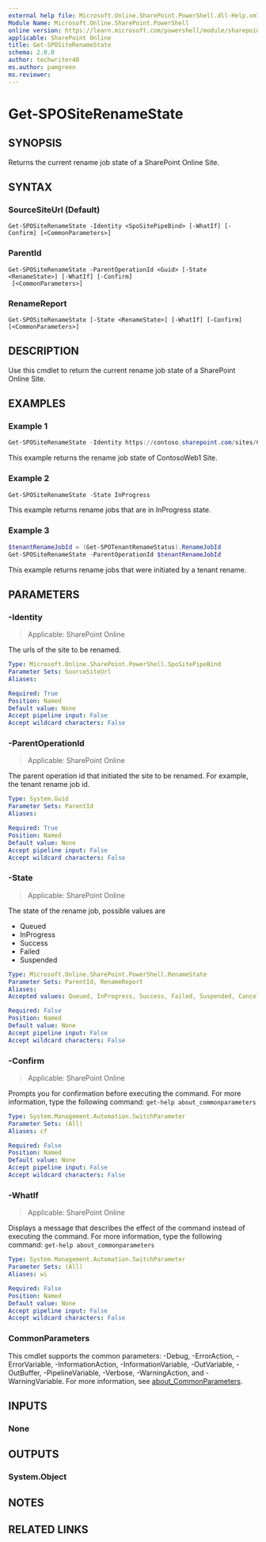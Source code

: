 ```yaml
---
external help file: Microsoft.Online.SharePoint.PowerShell.dll-Help.xml
Module Name: Microsoft.Online.SharePoint.PowerShell
online version: https://learn.microsoft.com/powershell/module/sharepoint-online/get-spositerenamestate
applicable: SharePoint Online
title: Get-SPOSiteRenameState
schema: 2.0.0
author: techwriter40
ms.author: pamgreen
ms.reviewer:
---
```


# Get-SPOSiteRenameState

## SYNOPSIS

Returns the current rename job state of a SharePoint Online Site.

## SYNTAX

### SourceSiteUrl (Default)
```
Get-SPOSiteRenameState -Identity <SpoSitePipeBind> [-WhatIf] [-Confirm] [<CommonParameters>]
```

### ParentId
```
Get-SPOSiteRenameState -ParentOperationId <Guid> [-State <RenameState>] [-WhatIf] [-Confirm]
 [<CommonParameters>]
```

### RenameReport
```
Get-SPOSiteRenameState [-State <RenameState>] [-WhatIf] [-Confirm] [<CommonParameters>]
```

## DESCRIPTION

Use this cmdlet to return the current rename job state of a SharePoint Online Site.

## EXAMPLES

### Example 1

```powershell
Get-SPOSiteRenameState -Identity https://contoso.sharepoint.com/sites/ContosoWeb1
```

This example returns the rename job state of ContosoWeb1 Site.

### Example 2

```powershell
Get-SPOSiteRenameState -State InProgress
```

This example returns rename jobs that are in InProgress state.

### Example 3

```powershell
$tenantRenameJobId = (Get-SPOTenantRenameStatus).RenameJobId
Get-SPOSiteRenameState -ParentOperationId $tenantRenameJobId
```

This example returns rename jobs that were initiated by a tenant rename.

## PARAMETERS

### -Identity

> Applicable: SharePoint Online

The urls of the site to be renamed.

```yaml
Type: Microsoft.Online.SharePoint.PowerShell.SpoSitePipeBind
Parameter Sets: SourceSiteUrl
Aliases:

Required: True
Position: Named
Default value: None
Accept pipeline input: False
Accept wildcard characters: False
```

### -ParentOperationId

> Applicable: SharePoint Online

The parent operation id that initiated the site to be renamed. For example, the tenant rename job id.

```yaml
Type: System.Guid
Parameter Sets: ParentId
Aliases:

Required: True
Position: Named
Default value: None
Accept pipeline input: False
Accept wildcard characters: False
```

### -State

> Applicable: SharePoint Online

The state of the rename job, possible values are

- Queued
- InProgress
- Success
- Failed
- Suspended

```yaml
Type: Microsoft.Online.SharePoint.PowerShell.RenameState
Parameter Sets: ParentId, RenameReport
Aliases:
Accepted values: Queued, InProgress, Success, Failed, Suspended, Canceling, Canceled

Required: False
Position: Named
Default value: None
Accept pipeline input: False
Accept wildcard characters: False
```

### -Confirm

> Applicable: SharePoint Online

Prompts you for confirmation before executing the command.
For more information, type the following command: `get-help about_commonparameters`

```yaml
Type: System.Management.Automation.SwitchParameter
Parameter Sets: (All)
Aliases: cf

Required: False
Position: Named
Default value: None
Accept pipeline input: False
Accept wildcard characters: False
```

### -WhatIf

> Applicable: SharePoint Online

Displays a message that describes the effect of the command instead of executing the command.
For more information, type the following command: `get-help about_commonparameters`

```yaml
Type: System.Management.Automation.SwitchParameter
Parameter Sets: (All)
Aliases: wi

Required: False
Position: Named
Default value: None
Accept pipeline input: False
Accept wildcard characters: False
```

### CommonParameters

This cmdlet supports the common parameters: -Debug, -ErrorAction, -ErrorVariable, -InformationAction, -InformationVariable, -OutVariable, -OutBuffer, -PipelineVariable, -Verbose, -WarningAction, and -WarningVariable. For more information, see [about_CommonParameters](https://go.microsoft.com/fwlink/p/?LinkID=113216).

## INPUTS

### None

## OUTPUTS

### System.Object

## NOTES

## RELATED LINKS
